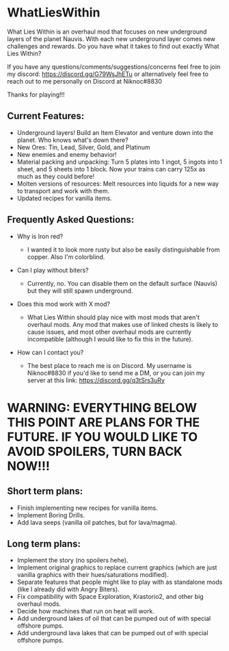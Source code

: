 # WhatLiesWithin

What Lies Within is an overhaul mod that focuses on new underground layers of the planet Nauvis. With each new underground layer comes new challenges and rewards. Do you have what it takes to find out exactly What Lies Within?

If you have any questions/comments/suggestions/concerns feel free to join my discord: https://discord.gg/G79WsJhETu or alternatively feel free to reach out to me personally on Discord at Niknoc#8830

Thanks for playing!!!

## Current Features:
- Underground layers! Build an Item Elevator and venture down into the planet. Who knows what's down there?
- New Ores: Tin, Lead, Silver, Gold, and Platinum
- New enemies and enemy behavior!
- Material packing and unpacking: Turn 5 plates into 1 ingot, 5 ingots into 1 sheet, and 5 sheets into 1 block. Now your trains can carry 125x as much as they could before!
- Molten versions of resources: Melt resources into liquids for a new way to transport and work with them.
- Updated recipes for vanilla items.

## Frequently Asked Questions:
- Why is Iron red?
  - I wanted it to look more rusty but also be easily distinguishable from copper. Also I'm colorblind.

- Can I play without biters?
  - Currently, no. You can disable them on the default surface (Nauvis) but they will still spawn underground.

- Does this mod work with X mod?
  - What Lies Within should play nice with most mods that aren't overhaul mods. Any mod that makes use of linked chests is likely to cause issues, and most other overhaul mods are currently incompatible (although I would like to fix this in the future).

- How can I contact you?
  - The best place to reach me is on Discord. My username is Niknoc#8830 if you'd like to send me a DM, or you can join my server at this link: https://discord.gg/q3tSrs3uRy

# **WARNING: EVERYTHING BELOW THIS POINT ARE PLANS FOR THE FUTURE. IF YOU WOULD LIKE TO AVOID SPOILERS, TURN BACK NOW!!!**

## Short term plans:
- Finish implementing new recipes for vanilla items.
- Implement Boring Drills.
- Add lava seeps (vanilla oil patches, but for lava/magma).

## Long term plans:
- Implement the story (no spoilers hehe).
- Implement original graphics to replace current graphics (which are just vanilla graphics with their hues/saturations modified).
- Separate features that people might like to play with as standalone mods (like I already did with Angry Biters).
- Fix compatibility with Space Exploration, Krastorio2, and other big overhaul mods.
- Decide how machines that run on heat will work.
- Add underground lakes of oil that can be pumped out of with special offshore pumps.
- Add underground lava lakes that can be pumped out of with special offshore pumps.
